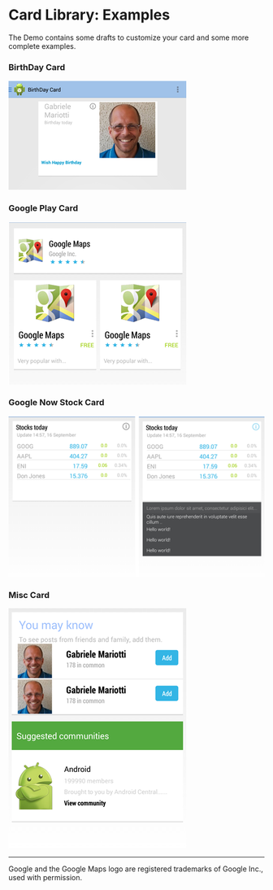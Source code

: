 # Card Library: Examples

The Demo contains some drafts to customize your card and some more complete examples.

### BirthDay Card

![Screen](https://github.com/gabrielemariotti/cardslib/raw/master/demo/images/demo/birthday.png)

### Google Play Card

![Screen](https://github.com/gabrielemariotti/cardslib/raw/master/demo/images/demo/gplay.png)

### Google Now Stock Card

![Screen](https://github.com/gabrielemariotti/cardslib/raw/master/demo/images/demo/gnow.png)

### Misc Card

![Screen](https://github.com/gabrielemariotti/cardslib/raw/master/demo/images/demo/misc.png)




---

Google and the Google Maps logo are registered trademarks of Google Inc., used with permission.